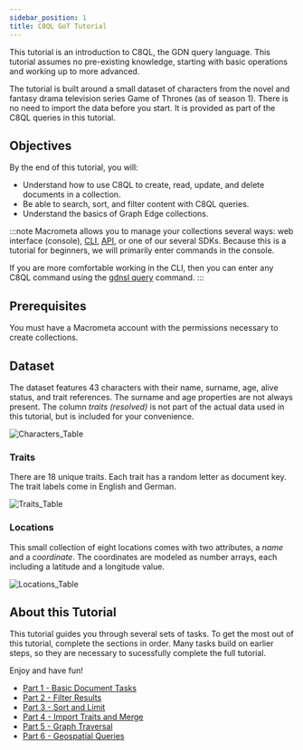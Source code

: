 ```yaml
---
sidebar_position: 1
title: C8QL GoT Tutorial
---
```


This tutorial is an introduction to C8QL, the GDN query language. This tutorial assumes no pre-existing knowledge, starting with basic operations and working up to more advanced.

The tutorial is built around a small dataset of characters from the novel and fantasy drama television series Game of Thrones (as of season 1). There is no need to import the data before you start. It is provided as part of the C8QL queries in this tutorial.

## Objectives

By the end of this tutorial, you will:

- Understand how to use C8QL to create, read, update, and delete documents in a collection.
- Be able to search, sort, and filter content with C8QL queries.
- Understand the basics of Graph Edge collections.

:::note
Macrometa allows you to manage your collections several ways: web interface (console), [CLI](../../cli/index.md), [API](https://macrometa.com/docs/api), or one of our several SDKs. Because this is a tutorial for beginners, we will primarily enter commands in the console.

If you are more comfortable working in the CLI, then you can enter any C8QL command using the [gdnsl query](../../cli/queries-cli.md) command.
:::

## Prerequisites

You must have a Macrometa account with the permissions necessary to create collections.

## Dataset

The dataset features 43 characters with their name, surname, age, alive status, and trait references. The surname and age properties are not always present. The column _traits (resolved)_ is not part of the actual data used in this tutorial, but is included for your convenience.

![Characters_Table](/img/c8ql/tutorial/Characters_Table.png)

### Traits

There are 18 unique traits. Each trait has a random letter as document key. The trait labels come in English and German.

![Traits_Table](/img/c8ql/tutorial/Traits_Table.png)

### Locations

This small collection of eight locations comes with two attributes, a _name_ and a _coordinate_. The coordinates are modeled as number arrays, each including a latitude and a longitude value.

![Locations_Table](/img/c8ql/tutorial/Locations_Table.png)

## About this Tutorial

This tutorial guides you through several sets of tasks. To get the most out of this tutorial, complete the sections in order. Many tasks build on earlier steps, so they are necessary to sucessfully complete the full tutorial.

Enjoy and have fun!

- [Part 1 - Basic Document Tasks](c8ql-crud.md)
- [Part 2 - Filter Results](filter-results.md)
- [Part 3 - Sort and Limit](sort-and-limit.md)
- [Part 4 - Import Traits and Merge](import-and-merge.md)
- [Part 5 - Graph Traversal](graph-traversal.md)
- [Part 6 - Geospatial Queries](geospatial-queries)
